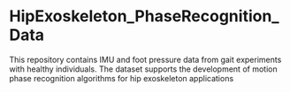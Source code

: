 # HipExoskeleton_PhaseRecognition_Data
This repository contains IMU and foot pressure data from gait experiments with healthy individuals. The dataset supports the development of motion phase recognition algorithms for hip exoskeleton applications
